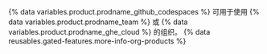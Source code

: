 {% data variables.product.prodname_github_codespaces %} 可用于使用 {% data variables.product.prodname_team %} 或 {% data variables.product.prodname_ghe_cloud %} 的组织。 {% data reusables.gated-features.more-info-org-products %}
